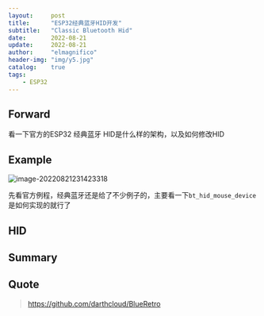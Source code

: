 ```yaml
---
layout:     post
title:      "ESP32经典蓝牙HID开发"
subtitle:   "Classic Bluetooth Hid"
date:       2022-08-21
update:     2022-08-21
author:     "elmagnifico"
header-img: "img/y5.jpg"
catalog:    true
tags:
    - ESP32
---
```


## Forward

看一下官方的ESP32 经典蓝牙 HID是什么样的架构，以及如何修改HID



## Example

![image-20220821231423318](http://img.elmagnifico.tech:9514/static/upload/elmagnifico/202208212314350.png)

先看官方例程，经典蓝牙还是给了不少例子的，主要看一下`bt_hid_mouse_device`是如何实现的就行了



## HID





## Summary



## Quote

> https://github.com/darthcloud/BlueRetro


